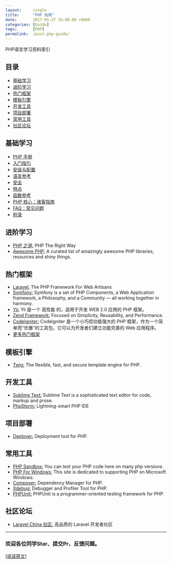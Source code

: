```yaml
---
layout:     single
title:      "PHP 指南"
date:       2017-05-27 16:00:00 +0800
categories: [Guide]
tags:       [PHP]
permalink:  /post-php-guide/
---
```


PHP语言学习资料索引

## 目录
  - [基础学习](#基础学习)
  - [进阶学习](#进阶学习)
  - [热门框架](#热门框架)
  - [模板引擎](#模板引擎)
  - [开发工具](#开发工具)
  - [项目部署](#项目部署)
  - [常用工具](#常用工具)
  - [社区论坛](#社区论坛)

## 基础学习
  - [PHP 手册](http://php.net/manual/zh/)
  - [入门指引](http://php.net/manual/zh/getting-started.php)
  - [安装与配置](http://php.net/manual/zh/install.php)
  - [语言参考](http://php.net/manual/zh/langref.php)
  - [安全](http://php.net/manual/zh/security.php)
  - [特点](http://php.net/manual/zh/features.php)
  - [函数参考](http://php.net/manual/zh/funcref.php)
  - [PHP 核心：骇客指南](http://php.net/manual/zh/internals2.php)
  - [FAQ：常见问题](http://php.net/manual/zh/faq.php)
  - [附录](http://php.net/manual/zh/appendices.php)

## 进阶学习
  - [PHP 之道:](http://www.phptherightway.com/) PHP The Right Way
  - [Awesome PHP:](https://github.com/ziadoz/awesome-php) A curated list of amazingly awesome PHP libraries, resources and shiny things.

## 热门框架
  - [Laravel:](https://laravel.com/) The PHP Framework For Web Artisans
  - [Symfony:](http://symfony.com/) Symfony is a set of PHP Components, a Web Application framework, a Philosophy, and a Community — all working together in harmony.
  - [Yii:](http://www.yiiframework.com/) Yii 是一个 高性能 的，适用于开发 WEB 2.0 应用的 PHP 框架。
  - [Zend Framework:](https://framework.zend.com/) Focused on Simplicity, Reusability, and Performance.
  - [CodeIgniter:](https://codeigniter.org.cn/) CodeIgniter 是一个小巧但功能强大的 PHP 框架，作为一个简单而“优雅”的工具包，它可以为开发者们建立功能完善的 Web 应用程序。
  - [更多热门框架](https://github.com/codeguy/php-the-right-way/wiki/Frameworks)

## 模板引擎
  - [Twig:](https://twig.symfony.com/) The flexible, fast, and secure template engine for PHP.

## 开发工具
  - [Sublime Text:](http://www.sublimetext.com/) Sublime Text is a sophisticated text editor for code, markup and prose.
  - [PhpStorm:](http://www.jetbrains.com/phpstorm/) Lightning-smart PHP IDE

## 项目部署
  - [Deployer:](https://deployer.org/) Deployment tool for PHP.

## 常用工具
  - [PHP Sandbox:](http://sandbox.onlinephpfunctions.com/) You can test your PHP code here on many php versions.
  - [PHP For Windows:](http://windows.php.net/) This site is dedicated to supporting PHP on Microsoft Windows.
  - [Composer:](https://getcomposer.org/) Dependency Manager for PHP.
  - [Xdebug:](https://xdebug.org/) Debugger and Profiler Tool for PHP.
  - [PHPUnit:](https://phpunit.de/) PHPUnit is a programmer-oriented testing framework for PHP.

## 社区论坛
  - [Laravel China 社区:](https://laravel-china.org/) 高品质的 Laravel 开发者社区

---
### 欢迎各位同学Star、提交Pr、反馈问题。

[\[阅读原文\]](https://openset.github.io/php-guide/)
